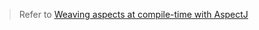 > Refer to [Weaving aspects at compile-time with AspectJ](https://mflash.dev/post/2021/10/10/weaving-aspects-at-compile-time-with-aspectj/)
